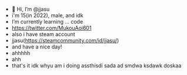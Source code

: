 - 👋 Hi, I’m @jjasu
- i'm 15(in 2022), male, and idk
- I’m currently learning ... code
- https://twitter.com/MukouAoi601
- also i have steam account
- jjasu(https://steamcommunity.com/id/jjasu/)
- and have a nice day!
- ahhhhh
- ahh
- that's it idk whyu am i doing assthisdi sada ad smdwa ksdawk doskaa

<!---
Iannawied
--->
